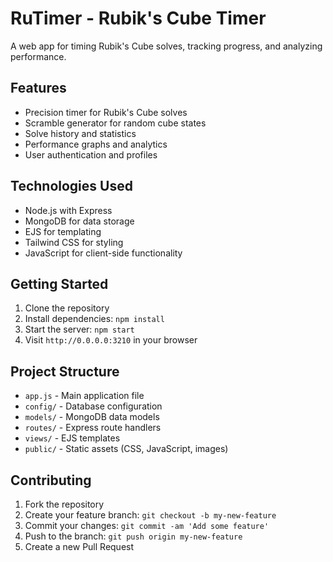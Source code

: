 # RuTimer - Rubik's Cube Timer

A web app for timing Rubik's Cube solves, tracking progress, and analyzing performance.

## Features

- Precision timer for Rubik's Cube solves
- Scramble generator for random cube states
- Solve history and statistics
- Performance graphs and analytics
- User authentication and profiles

## Technologies Used

- Node.js with Express
- MongoDB for data storage
- EJS for templating
- Tailwind CSS for styling
- JavaScript for client-side functionality

## Getting Started

1. Clone the repository
2. Install dependencies: `npm install`
3. Start the server: `npm start`
4. Visit `http://0.0.0.0:3210` in your browser

## Project Structure

- `app.js` - Main application file
- `config/` - Database configuration
- `models/` - MongoDB data models
- `routes/` - Express route handlers
- `views/` - EJS templates
- `public/` - Static assets (CSS, JavaScript, images)

## Contributing

1. Fork the repository
2. Create your feature branch: `git checkout -b my-new-feature`
3. Commit your changes: `git commit -am 'Add some feature'`
4. Push to the branch: `git push origin my-new-feature`
5. Create a new Pull Request
